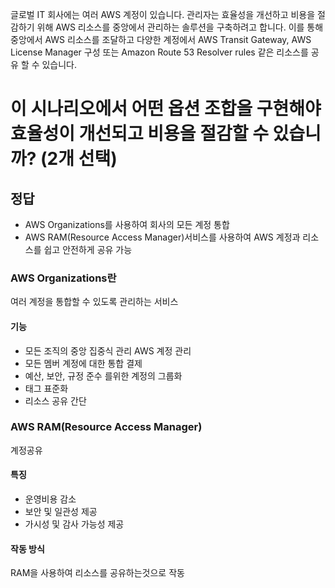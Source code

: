글로벌 IT 회사에는 여러 AWS 계정이 있습니다. 관리자는 효율성을 개선하고 비용을 절감하기 위해 AWS 리소스를 중앙에서 관리하는 솔루션을 구축하려고 합니다. 이를 통해 중앙에서 AWS 리소스를 조달하고 다양한 계정에서 AWS Transit Gateway, AWS License Manager 구성 또는 Amazon Route 53 Resolver rules 같은 리소스를 공유 할 수 있습니다.

# 이 시나리오에서 어떤 옵션 조합을 구현해야 효율성이 개선되고 비용을 절감할 수 있습니까? (2개 선택)

## 정답

- AWS Organizations를 사용하여 회사의 모든 계정 통합
- AWS RAM(Resource Access Manager)서비스를 사용하여 AWS 계정과 리소스를 쉽고 안전하게 공유 가능

### AWS Organizations란
여러 계정을 통합할 수 있도록 관리하는 서비스

#### 기능
- 모든 조직의 중앙 집중식 관리 AWS 계정 관리
- 모든 멤버 계정에 대한 통합 결제
- 예산, 보안, 규정 준수 를위한 계정의 그룹화
- 태그 표준화
- 리소스 공유 간단

### AWS RAM(Resource Access Manager)
계정공유

#### 특징
- 운영비용 감소
- 보안 및 일관성 제공
- 가시성 및 감사 가능성 제공

#### 작동 방식
RAM을 사용하여 리소스를 공유하는것으로 작동
